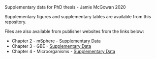 Supplementary data for PhD thesis - Jamie McGowan 2020

Supplementary figures and supplementary tables are available from this repository.

Files are also available from publisher websites from the links below:

- Chapter 2 - mSphere - [Supplementary Data](https://msphere.asm.org/content/2/6/e00408-17/figures-only)
- Chapter 3 - GBE - [Supplementary Data](https://academic.oup.com/gbe/article/11/1/189/5238079)
- Chapter 4 - Microorganisms - [Supplementary Data](https://www.mdpi.com/2076-2607/8/5/653)

